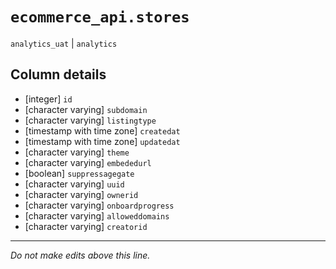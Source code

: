 # `ecommerce_api.stores`
`analytics_uat` | `analytics`

## Column details
* [integer]   `id`
* [character varying] `subdomain`
* [character varying] `listingtype`
* [timestamp with time zone] `createdat`
* [timestamp with time zone] `updatedat`
* [character varying] `theme`
* [character varying] `embededurl`
* [boolean]   `suppressagegate`
* [character varying] `uuid`
* [character varying] `ownerid`
* [character varying] `onboardprogress`
* [character varying] `alloweddomains`
* [character varying] `creatorid`

-------------------------------------------------------------------------------
*Do not make edits above this line.*

